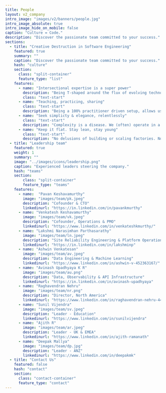 ```yaml
---
title: People
layout: v2_company
intro_image: "images/v2/banners/people.jpg"
intro_image_absolute: true
intro_image_hide_on_mobile: false
caption: "Culture = Code."
description: "Discover the passionate team committed to your success."
sections:
  - title: "Creative Destruction in Software Engineering"
    featured: true
    summary: ""
    caption: "Discover the passionate team committed to your success."
    hash: "culture"
    section:
      class: "split-container"
      feature_type: "list"
    features:
      - name: "Intersectional expertise is a super power"
        description: "Being T-shaped around the flux of evolving technologies is extremely rare and allows us to deliver orders of magnitude more value."
        class: "text-start"
      - name: "Teaching, practicing, sharing"
        class: "text-start"
        description: "Being a 100% practitioner driven setup, allows us to build highly artisanal guilds with real mastery over craft. Teaching (the community) and sharing (OSS/libre) reinforces this culture."
      - name: "Seek simplicty & elegance, relentlessly"
        class: "text-start"
        description: "Complexity is a disease. We (often) operate in a contrasting world of super-reductionist concretions and needless abstractions. Navigating this requires a principled approach, while understanding boundaries of the domain."
      - name: "Keep it flat. Stay lean, stay young"
        class: "text-start" 
        description: "No delusions of building or scaling factories. No bulking & cutting cycles. A pursuit of achieving the highest level of skill attainable in a given context." 
  - title: "Leadership team"
    featured: true
    weight: 1
    summary: ""
    image: "../images/icons/leadership.png"
    caption: "Experienced leaders steering the company."
    hash: "teams"
    section:
        class: "split-container"
        feature_type: "teams"
    features:
      - name:  "Pavan Keshavamurthy"
        image: "images/team/pk.jpeg"
        description: "Cofounder & CTO"
        linkedinurl: "https://in.linkedin.com/in/pavankmurthy"
      - name: "Venkatesh Keshavamurthy"
        image: "images/team/vk.jpeg"
        description: "Cofounder, Operations & PMO"
        linkedinurl: "https://www.linkedin.com/in/venkateshkmurthy/"
      - name: "Lakshmi Narasimhan Parthasarathy"
        image: "images/team/ln.jpeg"
        description: "Site Reliability Engineering & Platform Operations"
        linkedinurl: "https://in.linkedin.com/in/lakshminp"
      - name: "Ashwin Venkatesan"
        image: "images/team/av.jpeg"
        description: "Data Engineering & Machine Learning"
        linkedinurl: "https://www.linkedin.com/in/ashwin-v-452363167/"
      - name: "Avinash Upadhyaya K R"
        image: "images/team/au.png"
        description: "Data, Observability & API Infrastructure"
        linkedinurl: "https://in.linkedin.com/in/avinash-upadhyaya"
      - name: "Raghavendran Nehru"
        image: "images/team/nr.png"
        description: "Director, North America"
        linkedinurl: "https://www.linkedin.com/in/raghavendran-nehru-44b761/"
      - name: "Sunil Vijendra"
        image: "images/team/sv.jpeg"
        description: "Leader - Education"
        linkedinurl: "https://www.linkedin.com/in/sunilvijendra"
      - name: "Ajith R"
        image: "images/team/ar.jpeg"  
        description: "Leader - UK & EMEA"
        linkedinurl: "https://www.linkedin.com/in/ajith-ramanath"
      - name: "Deepak Mallya"
        image: "images/team/dp.jpg"
        description: "Leader - ANZ"
        linkedinurl: "https://www.linkedin.com/in/deepakmk"
  - title: "Contact Us"
    featured: false
    hash: "contact"
    section:
      class: "contact-container"
      feature_type: "contact"
---
```


<!-- # Meet the Innovators Driving Platformatory’s Success

Discover the passionate team committed to your success. -->


<!-- <div id="monitor" class="theme-green">
    <div id="screen">
      <div id="crt">
        <div class="scanline"></div>
        <div class="terminal">
          ### booting platformatory 
  
          [    0.000000] Platformatory kernel version 1.0.0 (gcc 10.3.0)
  [    0.000001] Command line: BOOT_IMAGE=/boot/vmlinuz-1.0.0-generic root=UUID=platformatory ro quiet splash vt.handoff=7
  [    0.000002] initializing subsys: culture, 10x engineering, and more
  [    0.000003] initializing ordered polyglot stack: golang, rust, python, javascript, lua, c++, jvm (ugh)
  [    0.000004] starting platform stack v 4.2.....
  [    0.000005] initializing cloud-native and hybrid environments: metal, aws, gcp, azure, k8s
  [    0.000006] initializing distributed streaming subsystems: kafka, redpanda, flink, kstreams 
  [    0.000007] initializing data infra lite: duckdb, rocksdb, adf (and more)
  [    0.000008] initializing data infra at large: hudi, delta lake, trino (and more)
  [    0.000008] initializing networking & connectivity stack: envoy, kong (and more)
  [    0.000009] initializing more MAD landscape: vector databases, RAG, real-time features, time series forecasting (not exhaustive)
  [    0.000010] spawning our inner daemons: oss, community
  [    1.234567] fast init done. do whatever to continue
  
  platformatory 20.24 LTS lifeuniverseandeverything tty1
  
  guest@platformatory:~$
        </div>
      </div>
    </div>
  </div> -->